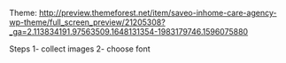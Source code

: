 Theme: http://preview.themeforest.net/item/saveo-inhome-care-agency-wp-theme/full_screen_preview/21205308?_ga=2.113834191.97563509.1648131354-1983179746.1596075880

Steps
1- collect images
2- choose font